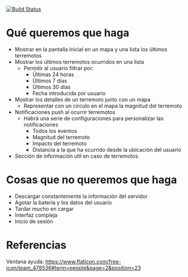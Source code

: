 [![Build Status](https://travis-ci.org/Egibide-GrupoA/terremotos.svg?branch=master)](https://travis-ci.org/Egibide-GrupoA/terremotos)

# Qué queremos que haga 
- Mostrar en la pantalla inicial en un mapa y una lista los últimos terremotos
- Mostrar los últimos terremotos ocurridos en una lista
     - Permitir al usuario filtrar por:
          - Últimas 24 horas
          - Últimos 7 días
          - Últimos 30 días
          - Fecha introducida por usuario
- Mostrar los detalles de un terremoto junto con un mapa
	- Representar con un circulo en el mapa la magnitud del terremoto
- Notificaciones push al ocurrir terremotos
     - Habrá una serie de configuraciones para personalizar las notificaciones 
          - Todos los eventos
          - Magnitud del terremoto
          - Impacto del terremoto
          - Distancia a la que ha ocurrido desde la ubicación del usuario
- Sección de información util en caso de terremotos.

# Cosas que no queremos que haga
- Descargar constantemente la información del servidor
- Agotar la batería y los datos del usuario
- Tardar mucho en cargar
- Interfaz compleja 
- Inicio de sesión

# Referencias

Ventana ayuda:
https://www.flaticon.com/free-icon/team_478536#term=people&page=2&position=23



